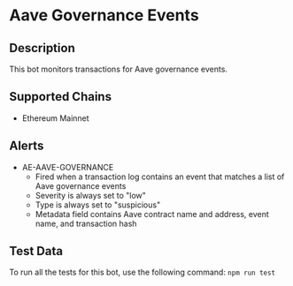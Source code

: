 # Aave Governance Events

## Description

This bot monitors transactions for Aave governance events.

## Supported Chains

- Ethereum Mainnet

## Alerts

<!-- -->
- AE-AAVE-GOVERNANCE
  - Fired when a transaction log contains an event that matches a list of Aave governance events
  - Severity is always set to "low"
  - Type is always set to "suspicious"
  - Metadata field contains Aave contract name and address, event name, and transaction hash

## Test Data

To run all the tests for this bot, use the following command: `npm run test`

